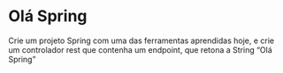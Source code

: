 # Olá Spring

Crie um projeto Spring com uma das ferramentas aprendidas hoje, e crie um controlador rest que contenha um endpoint, que retona a String “Olá Spring”